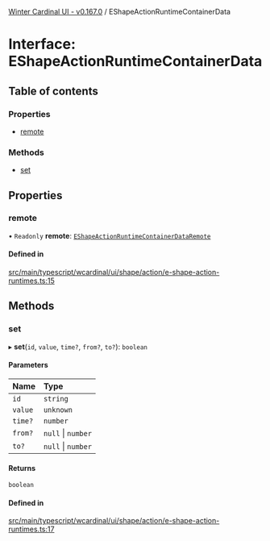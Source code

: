 [Winter Cardinal UI - v0.167.0](../index.md) / EShapeActionRuntimeContainerData

# Interface: EShapeActionRuntimeContainerData

## Table of contents

### Properties

- [remote](EShapeActionRuntimeContainerData.md#remote)

### Methods

- [set](EShapeActionRuntimeContainerData.md#set)

## Properties

### remote

• `Readonly` **remote**: [`EShapeActionRuntimeContainerDataRemote`](EShapeActionRuntimeContainerDataRemote.md)

#### Defined in

[src/main/typescript/wcardinal/ui/shape/action/e-shape-action-runtimes.ts:15](https://github.com/winter-cardinal/winter-cardinal-ui/blob/v0.167.0/src/main/typescript/wcardinal/ui/shape/action/e-shape-action-runtimes.ts#L15)

## Methods

### set

▸ **set**(`id`, `value`, `time?`, `from?`, `to?`): `boolean`

#### Parameters

| Name | Type |
| :------ | :------ |
| `id` | `string` |
| `value` | `unknown` |
| `time?` | `number` |
| `from?` | ``null`` \| `number` |
| `to?` | ``null`` \| `number` |

#### Returns

`boolean`

#### Defined in

[src/main/typescript/wcardinal/ui/shape/action/e-shape-action-runtimes.ts:17](https://github.com/winter-cardinal/winter-cardinal-ui/blob/v0.167.0/src/main/typescript/wcardinal/ui/shape/action/e-shape-action-runtimes.ts#L17)
